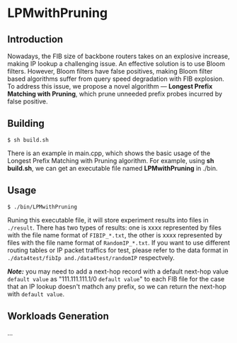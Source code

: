 # LPMwithPruning

## Introduction

Nowadays, the FIB size of backbone routers takes on an explosive increase, making IP lookup a challenging issue. 
An effective solution is to use Bloom filters. 
However, Bloom filters have false positives, making Bloom filter based algorithms suffer from query speed degradation with FIB explosion.
To address this issue, we propose a novel algorithm — **Longest Prefix Matching with Pruning**, which prune unneeded prefix probes incurred by false positive.


## Building

    $ sh build.sh
    
There is an example in main.cpp, which shows the basic usage of the Longest Prefix Matching with Pruning algorithm. For example, using **sh build.sh**, we can get an executable file named **LPMwithPruning** in ./bin.

## Usage

	$ ./bin/LPMwithPruning

Runing this executable file, it will store experiment results into files in `./result`. There has two types of results: one is xxxx represented by files with the file name format of `FIBIP_*.txt`, the other is xxxx represented by files with the file name format of `RandomIP_*.txt`.
If you want to use different routing tables or IP packet traffics for test, please refer to the data format in `./data4test/fibIp and./data4test/randomIP` respectvely. 

***Note:*** you may need to add a next-hop record with a default next-hop value `default value` as "111.111.111.1/0 `default value`" to each FIB file for the case that an IP lookup doesn't mathch any prefix, so we can return the next-hop with `default value`. 


## Workloads Generation
...

